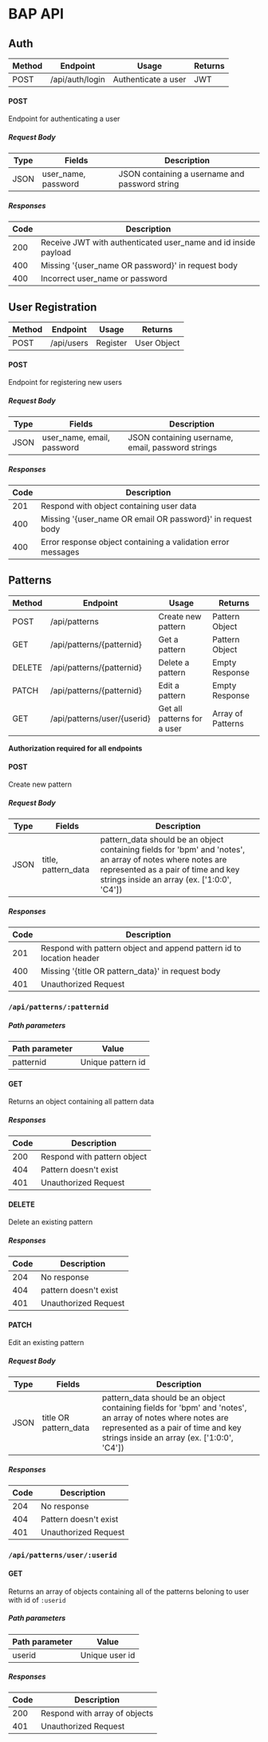 # BAP API

## Auth

| Method | Endpoint        | Usage               | Returns |
| ------ | --------------- | ------------------- | ------- |
| POST   | /api/auth/login | Authenticate a user | JWT     |

#### POST

Endpoint for authenticating a user

##### Request Body

| Type | Fields              | Description                                    |
| ---- | ------------------- | ---------------------------------------------- |
| JSON | user_name, password | JSON containing a username and password string |

##### Responses

| Code | Description                                                    |
| ---- | -------------------------------------------------------------- |
| 200  | Receive JWT with authenticated user_name and id inside payload |
| 400  | Missing '{user_name OR password}' in request body              |
| 400  | Incorrect user_name or password                                |

## User Registration

| Method | Endpoint   | Usage    | Returns     |
| ------ | ---------- | -------- | ----------- |
| POST   | /api/users | Register | User Object |

#### POST

Endpoint for registering new users

##### Request Body

| Type | Fields                     | Description                                       |
| ---- | -------------------------- | ------------------------------------------------- |
| JSON | user_name, email, password | JSON containing username, email, password strings |

##### Responses

| Code | Description                                                  |
| ---- | ------------------------------------------------------------ |
| 201  | Respond with object containing user data                     |
| 400  | Missing '{user_name OR email OR password}' in request body   |
| 400  | Error response object containing a validation error messages |

## Patterns

| Method | Endpoint                    | Usage                       | Returns           |
| ------ | --------------------------- | --------------------------- | ----------------- |
| POST   | /api/patterns               | Create new pattern          | Pattern Object    |
| GET    | /api/patterns/{patternid}   | Get a pattern               | Pattern Object    |
| DELETE | /api/patterns/{patternid}   | Delete a pattern            | Empty Response    |
| PATCH  | /api/patterns/{patternid}   | Edit a pattern              | Empty Response    |
| GET    | /api/patterns/user/{userid} | Get all patterns for a user | Array of Patterns |

**Authorization required for all endpoints**

#### POST

Create new pattern

##### Request Body

| Type | Fields              | Description                                                                                                                                                                                     |
| ---- | ------------------- | ----------------------------------------------------------------------------------------------------------------------------------------------------------------------------------------------- |
| JSON | title, pattern_data | pattern_data should be an object containing fields for 'bpm' and 'notes', an array of notes where notes are represented as a pair of time and key strings inside an array (ex. ['1:0:0', 'C4']) |

##### Responses

| Code | Description                                                          |
| ---- | -------------------------------------------------------------------- |
| 201  | Respond with pattern object and append pattern id to location header |
| 400  | Missing '{title OR pattern_data}' in request body                    |
| 401  | Unauthorized Request                                                 |

### `/api/patterns/:patternid`

##### Path parameters

| Path parameter | Value             |
| -------------- | ----------------- |
| patternid      | Unique pattern id |

#### GET

Returns an object containing all pattern data

##### Responses

| Code | Description                 |
| ---- | --------------------------- |
| 200  | Respond with pattern object |
| 404  | Pattern doesn't exist       |
| 401  | Unauthorized Request        |

#### DELETE

Delete an existing pattern

##### Responses

| Code | Description           |
| ---- | --------------------- |
| 204  | No response           |
| 404  | pattern doesn't exist |
| 401  | Unauthorized Request  |

#### PATCH

Edit an existing pattern

##### Request Body

| Type | Fields                | Description                                                                                                                                                                                     |
| ---- | --------------------- | ----------------------------------------------------------------------------------------------------------------------------------------------------------------------------------------------- |
| JSON | title OR pattern_data | pattern_data should be an object containing fields for 'bpm' and 'notes', an array of notes where notes are represented as a pair of time and key strings inside an array (ex. ['1:0:0', 'C4']) |

##### Responses

| Code | Description           |
| ---- | --------------------- |
| 204  | No response           |
| 404  | Pattern doesn't exist |
| 401  | Unauthorized Request  |

### `/api/patterns/user/:userid`

#### GET

Returns an array of objects containing all of the
patterns beloning to user with id of `:userid`

##### Path parameters

| Path parameter | Value          |
| -------------- | -------------- |
| userid         | Unique user id |

##### Responses

| Code | Description                   |
| ---- | ----------------------------- |
| 200  | Respond with array of objects |
| 401  | Unauthorized Request          |
